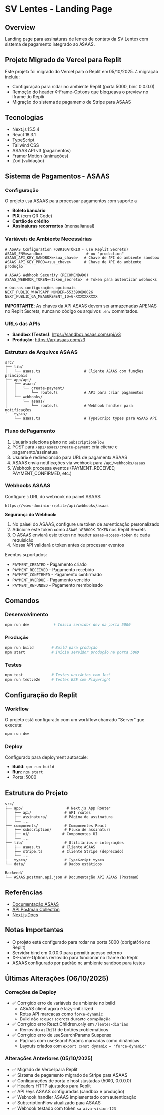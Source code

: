 # SV Lentes - Landing Page

## Overview
Landing page para assinaturas de lentes de contato da SV Lentes com sistema de pagamento integrado ao ASAAS.

## Projeto Migrado de Vercel para Replit
Este projeto foi migrado do Vercel para o Replit em 05/10/2025. A migração incluiu:
- Configuração para rodar no ambiente Replit (porta 5000, bind 0.0.0.0)
- Remoção do header X-Frame-Options que bloqueava o preview no iframe do Replit
- Migração do sistema de pagamento de Stripe para ASAAS

## Tecnologias
- Next.js 15.5.4
- React 18.3.1
- TypeScript
- Tailwind CSS
- ASAAS API v3 (pagamentos)
- Framer Motion (animações)
- Zod (validação)

## Sistema de Pagamentos - ASAAS

### Configuração
O projeto usa ASAAS para processar pagamentos com suporte a:
- **Boleto bancário**
- **PIX** (com QR Code)
- **Cartão de crédito**
- **Assinaturas recorrentes** (mensal/anual)

### Variáveis de Ambiente Necessárias
```env
# ASAAS Configuration (OBRIGATÓRIO - use Replit Secrets)
ASAAS_ENV=sandbox                    # ou "production"
ASAAS_API_KEY_SANDBOX=<sua_chave>   # Chave de API do ambiente sandbox
ASAAS_API_KEY_PROD=<sua_chave>      # Chave de API do ambiente produção

# ASAAS Webhook Security (RECOMENDADO)
ASAAS_WEBHOOK_TOKEN=<token_secreto>  # Token para autenticar webhooks

# Outras configurações opcionais
NEXT_PUBLIC_WHATSAPP_NUMBER=553399898026
NEXT_PUBLIC_GA_MEASUREMENT_ID=G-XXXXXXXXXX
```

**IMPORTANTE**: As chaves da API ASAAS devem ser armazenadas APENAS no Replit Secrets, nunca no código ou arquivos `.env` commitados.

### URLs das APIs
- **Sandbox (Testes)**: https://sandbox.asaas.com/api/v3
- **Produção**: https://api.asaas.com/v3

### Estrutura de Arquivos ASAAS
```
src/
├── lib/
│   └── asaas.ts                    # Cliente ASAAS com funções principais
├── app/api/
│   ├── asaas/
│   │   └── create-payment/
│   │       └── route.ts            # API para criar pagamentos
│   └── webhooks/
│       └── asaas/
│           └── route.ts            # Webhook handler para notificações
└── types/
    └── asaas.ts                    # TypeScript types para ASAAS API
```

### Fluxo de Pagamento
1. Usuário seleciona plano no `SubscriptionFlow`
2. POST para `/api/asaas/create-payment` cria cliente e pagamento/assinatura
3. Usuário é redirecionado para URL de pagamento ASAAS
4. ASAAS envia notificações via webhook para `/api/webhooks/asaas`
5. Webhook processa eventos (PAYMENT_RECEIVED, PAYMENT_CONFIRMED, etc.)

### Webhooks ASAAS
Configure a URL do webhook no painel ASAAS:
```
https://<seu-dominio-replit>/api/webhooks/asaas
```

**Segurança do Webhook:**
1. No painel do ASAAS, configure um token de autenticação personalizado
2. Adicione este token como `ASAAS_WEBHOOK_TOKEN` nos Replit Secrets
3. O ASAAS enviará este token no header `asaas-access-token` de cada requisição
4. Nossa API validará o token antes de processar eventos

Eventos suportados:
- `PAYMENT_CREATED` - Pagamento criado
- `PAYMENT_RECEIVED` - Pagamento recebido
- `PAYMENT_CONFIRMED` - Pagamento confirmado
- `PAYMENT_OVERDUE` - Pagamento vencido
- `PAYMENT_REFUNDED` - Pagamento reembolsado

## Comandos

### Desenvolvimento
```bash
npm run dev           # Inicia servidor dev na porta 5000
```

### Produção
```bash
npm run build        # Build para produção
npm start            # Inicia servidor produção na porta 5000
```

### Testes
```bash
npm test             # Testes unitários com Jest
npm run test:e2e     # Testes E2E com Playwright
```

## Configuração do Replit

### Workflow
O projeto está configurado com um workflow chamado "Server" que executa:
```bash
npm run dev
```

### Deploy
Configurado para deployment autoscale:
- **Build**: `npm run build`
- **Run**: `npm start`
- Porta: 5000

## Estrutura do Projeto
```
src/
├── app/                    # Next.js App Router
│   ├── api/               # API routes
│   ├── assinatura/        # Página de assinatura
│   └── ...
├── components/            # Componentes React
│   ├── subscription/      # Fluxo de assinatura
│   ├── ui/               # Componentes UI
│   └── ...
├── lib/                   # Utilitários e integrações
│   ├── asaas.ts          # Cliente ASAAS
│   ├── stripe.ts         # Cliente Stripe (deprecado)
│   └── ...
├── types/                 # TypeScript types
└── data/                  # Dados estáticos

Backend/
└── ASAAS.postman.api.json # Documentação API ASAAS (Postman)
```

## Referências
- [Documentação ASAAS](https://docs.asaas.com/reference/comece-por-aqui)
- [API Postman Collection](Backend/ASAAS.postman.api.json)
- [Next.js Docs](https://nextjs.org/docs)

## Notas Importantes
- O projeto está configurado para rodar na porta 5000 (obrigatório no Replit)
- Servidor bind em 0.0.0.0 para permitir acesso externo
- X-Frame-Options removido para funcionar no iframe do Replit
- ASAAS configurado por padrão no ambiente sandbox para testes

## Últimas Alterações (06/10/2025)

### Correções de Deploy
- ✅ Corrigido erro de variáveis de ambiente no build
  - ASAAS client agora é lazy-initialized
  - Rotas API marcadas como `force-dynamic`
  - Build não requer secrets durante compilação
- ✅ Corrigido erro React.Children.only em `/lentes-diarias`
  - Removido `asChild` de botões problemáticos
- ✅ Corrigido erro de useSearchParams Suspense
  - Páginas com useSearchParams marcadas como dinâmicas
  - Layouts criados com `export const dynamic = 'force-dynamic'`

### Alterações Anteriores (05/10/2025)
- ✅ Migrado de Vercel para Replit
- ✅ Sistema de pagamento migrado de Stripe para ASAAS
- ✅ Configurações de porta e host ajustadas (5000, 0.0.0.0)
- ✅ Headers HTTP ajustados para Replit
- ✅ API keys ASAAS configuradas (sandbox e produção)
- ✅ Webhook handler ASAAS implementado com autenticação
- ✅ SubscriptionFlow atualizado para ASAAS
- ✅ Webhook testado com token `saraiva-vision-123`
